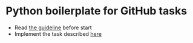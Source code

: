 # Python boilerplate for GitHub tasks

- Read [the guideline](https://github.com/mate-academy/py-task-guideline/blob/main/README.md) before start
- Implement the task described [here](app/main.py)
